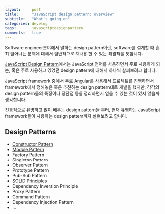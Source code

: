 ```yaml
---
layout:     post
title:      "JavaScript design pattern: overview"
subtitle:   "What's going on"
categories: develog
tags:       javascriptdesignpattern
comments:   true
---
```


Software engineer분야에서 말하는 design pattern이란, software를 설계할 때 흔히 일어나는 문제에 대해서 일반적으로 재사용 할 수 있는 해결책을 뜻합니다.

[JavaScript Design Pattern]()에서는 JavaScript 언어를 사용하면서 주로 사용하게 되는, 혹은 주로 사용하고 있었던 design pattern에 대해서 하나씩 살펴보려고 합니다.

JavaScript framework 중에서 주로 Angular를 사용해서 프로젝트를 진행하면서 framework에서 정해놓은 혹은 추천하는 design pattern대로 개발을 했지만, 각각의 design pattern들의 특징이나 장단점 등을 정리하면서 얻을 수 있는 것이 있지 않을까 생각합니다.

전통적으로 유명하고 많이 배우는 design pattern들 부터, 현재 유행하는 JavaScript framework들이 사용하는 design pattern까지 살펴보려고 합니다.

## Design Patterns
* [Constructor Pattern]({{site.baseurl}}/javascript_design_pattern/1-constructor)
* [Module Pattern]({{site.baseurl}}/javascript_design_pattern/2-module)
* Factory Pattern
* Singleton Pattern
* Observer Pattern
* Prototype Pattern
* Pub-Sub Pattern
* SOLID Principles
* Dependency Inversion Principle
* Proxy Pattern
* Command Pattern
* Dependency Injection Pattern
* ...
